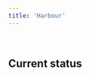 ```yaml
---
title: 'Harbour'
---
```


<script setup>
import { defineAsyncComponent } from 'vue';
const StatusBanner = defineAsyncComponent(() => import('../.vitepress/theme/components/StatusBanner.vue'));
const StatusTable = defineAsyncComponent(() => import('../.vitepress/theme/components/StatusTable.vue'));
</script>

<br/>
<StatusBanner />

<h2>Current status</h2>
<StatusTable />
